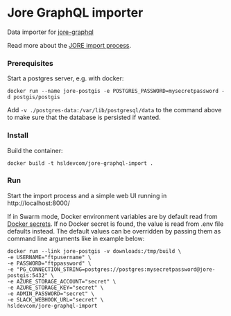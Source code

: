 # Jore GraphQL importer

Data importer for [jore-graphql](https://github.com/HSLdevcom/jore-graphql)

Read more about the [JORE import process](https://github.com/HSLdevcom/hsl-map-documentation/blob/master/Process%20schema/README.md#jore-import-process).


### Prerequisites

Start a postgres server, e.g. with docker:
```
docker run --name jore-postgis -e POSTGRES_PASSWORD=mysecretpassword -d postgis/postgis
```

Add `-v ./postgres-data:/var/lib/postgresql/data` to the command above to make sure that the database is persisted if wanted.


### Install

Build the container:
```
docker build -t hsldevcom/jore-graphql-import .
```

### Run

Start the import process and a simple web UI running in http://localhost:8000/

If in Swarm mode, Docker environment variables are by default read from [Docker secrets](https://docs.docker.com/engine/swarm/secrets/). If no Docker secret is found, the value is read from .env file defaults instead. The default values can be overridden by passing them as command line arguments like in example below:
```
docker run --link jore-postgis -v downloads:/tmp/build \
-e USERNAME="ftpusername" \
-e PASSWORD="ftppassword" \
-e "PG_CONNECTION_STRING=postgres://postgres:mysecretpassword@jore-postgis:5432" \
-e AZURE_STORAGE_ACCOUNT="secret" \
-e AZURE_STORAGE_KEY="secret" \
-e ADMIN_PASSWORD="secret" \
-e SLACK_WEBHOOK_URL="secret" \
hsldevcom/jore-graphql-import
```
